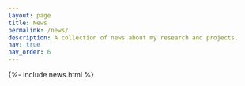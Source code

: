 ```yaml
---
layout: page
title: News
permalink: /news/
description: A collection of news about my research and projects.
nav: true
nav_order: 6
---
```


{%- include news.html %}

